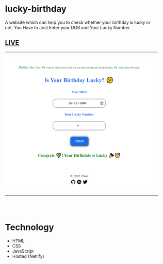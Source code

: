 # lucky-birthday
A website which can help you to check whether your birthday is lucky or not. You Have to Just Enter your DOB and Your Lucky Number.



## [LIVE](https://lucky-number-nk.netlify.app/)

---

![Demo](/icons/app-ss-org.png)

---
<br/>
<br/>

# Technology

- HTML
- CSS
- JavaScript
- Hosted (Netlify)